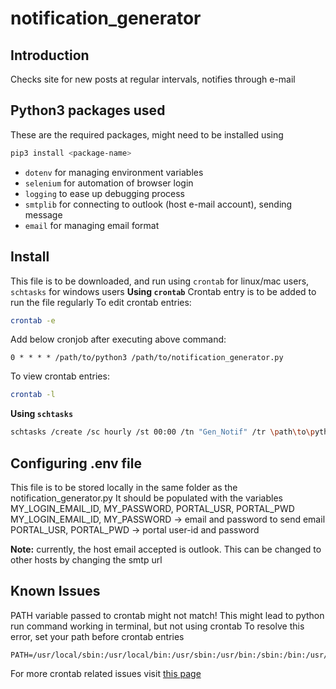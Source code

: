 # notification_generator
## Introduction
Checks site for new posts at regular intervals, notifies through e-mail

## Python3 packages used
These are the required packages, might need to be installed using
```sh
pip3 install <package-name>
```
- `dotenv` for managing environment variables
- `selenium` for automation of browser login
- `logging` to ease up debugging process
- `smtplib` for connecting to outlook (host e-mail account), sending message
- `email` for managing email format

## Install
This file is to be downloaded, and run using `crontab` for linux/mac users, `schtasks` for windows users
**Using `crontab`**
Crontab entry is to be added to run the file regularly
To edit crontab entries:
```sh
crontab -e
```
Add below cronjob after executing above command:
```
0 * * * * /path/to/python3 /path/to/notification_generator.py
```
To view crontab entries:
```sh
crontab -l
```

**Using `schtasks`**
```sh
schtasks /create /sc hourly /st 00:00 /tn "Gen_Notif" /tr \path\to\python3 \path\to\notification_generator.py
```

## Configuring .env file
This file is to be stored locally in the same folder as the notification_generator.py
It should be populated with the variables MY_LOGIN_EMAIL_ID, MY_PASSWORD, PORTAL_USR, PORTAL_PWD
MY_LOGIN_EMAIL_ID, MY_PASSWORD -> email and password to send email
PORTAL_USR, PORTAL_PWD -> portal user-id and password

**Note:** currently, the host email accepted is outlook. This can be changed to other hosts by changing the smtp url

## Known Issues
PATH variable passed to crontab might not match! 
This might lead to python run command working in terminal, but not using crontab
To resolve this error, set your path before crontab entries
```
PATH=/usr/local/sbin:/usr/local/bin:/usr/sbin:/usr/bin:/sbin:/bin:/usr/games:/usr/local/games:/snap/bin
```
For more crontab related issues visit [this page](https://askubuntu.com/questions/23009/why-crontab-scripts-are-not-working)
